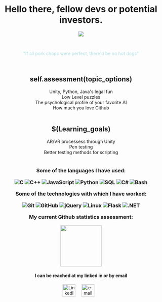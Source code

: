 <div align="center"><br>

# Hello there, fellow devs or potential investors.
<p align="center">
<img src="http://1.bp.blogspot.com/_EjewzMYG5ys/TAQkzs4EIxI/AAAAAAAAABg/OgnrdCOnRpc/s320/pingugod.jpg "Pingu is the greatest. Love the Pingu" />
</p>
<br>

 <p style="color:powderblue"> "If all pork chops were perfect, there'd be no hot dogs" </p>
<br>

## self.assessment(topic_options)
Unity, Python, Java's legal fun<br>
Low Level puzzles<br>
The psychological profile of your favorite AI<br>
How much you love Github<br><br>

## $(Learning_goals)
AR/VR processess through Unity<br>
Pen testing<br>
Better testing methods for scripting<br><br>
 
<h3 align="center">
Some of the languages I have used:

![C](https://img.shields.io/badge/-C-000000?style=flat&logo=C)
![C++](https://img.shields.io/badge/-C++-000000?style=flat&logo=C%2B%2B&logoColor=00599C)
![JavaScript](https://img.shields.io/badge/-JavaScript-000000?style=flat&logo=javascript)
![Python](https://img.shields.io/badge/-Python-000000?style=flat&logo=python)
![SQL](https://img.shields.io/badge/-SQL-000000?style=flat&logo=MySQL)
![C#](https://img.shields.io/badge/C%23-%232391.svg?style=&logo=c-sharp&logoColor=white)
![Bash](https://img.shields.io/badge/shell_script-%23121011.svg?style=flat&logo=gnu-bash&logoColor=white)


Some of the technologies with which I have worked:

![Git](https://img.shields.io/badge/-Git-000000?style=flat&logo=git&logoColor=F05032)
![GitHub](https://img.shields.io/badge/-GitHub-000000?style=flat&logo=github&logoColor=FFFFFF)
![jQuery](https://img.shields.io/badge/-jQuery-000000?style=flat&logo=jQuery&logoColor=0769AD)
![Linux](https://img.shields.io/badge/-Linux-000000?style=flat&logo=linux&logoColor=FCC624)
![Flask](https://img.shields.io/badge/flask-%23000.svg?style=flat&logo=flask&logoColor=white)
![.NET](https://img.shields.io/badge/.NET-000000?style=flat&logo=.net&logoColor=white)

**My current Github statistics assessment:**

<img align="" height='130px' src="https://github-readme-stats.vercel.app/api/top-langs/?username=christopher-caswell&hide_title=true&layout=compact&bg_color=BFFF00,3EB489,77DD77&theme=graywhite" />
</h3>
<h4 align="center">I can be reached at my linked in or by email</h4>
<p align="center">
    <!-- linkedin -->
    <a href="https://www.linkedin.com/in/christopher-caswell-2497ba55"><img src="https://img.icons8.com/nolan/64/linkedin.png" width="40px" alt="LinkedIn"></a> &nbsp; &nbsp;
    <!-- yahoo -->
    <a href="mailto:christopher.caswell@rocketmail.com"><img src="https://img.icons8.com/nolan/64/email.png" width="40px" alt="e-mail"></a> &nbsp; &nbsp;
</p>
</body>

